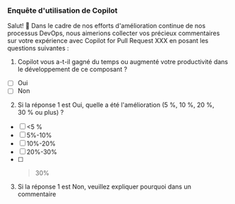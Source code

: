 ### Enquête d'utilisation de Copilot

Salut! 👋 Dans le cadre de nos efforts d'amélioration continue de nos processus DevOps, nous aimerions collecter vos précieux commentaires sur votre expérience avec Copilot for Pull Request XXX en posant les questions suivantes :

1. Copilot vous a-t-il gagné du temps ou augmenté votre productivité dans le développement de ce composant ?
- [ ] Oui
- [ ] Non
2. Si la réponse 1 est Oui, quelle a été l'amélioration (5 %, 10 %, 20 %, 30 % ou plus) ?
- [ ] <5 %
- [ ] 5%-10%
- [ ] 10%-20%
- [ ] 20%-30%
- [ ] >30%
3. Si la réponse 1 est Non, veuillez expliquer pourquoi dans un commentaire
